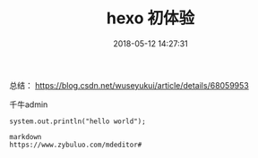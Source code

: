 ﻿---
title: hexo 初体验
date: 2018-05-12 14:27:31
tags: hexo


---
总结：
https://blog.csdn.net/wuseyukui/article/details/68059953

千牛admin

    system.out.println("hello world");
	
	markdown
	https://www.zybuluo.com/mdeditor#